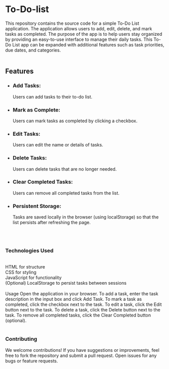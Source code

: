 # To-Do-list
This repository contains the source code for a simple To-Do List application. The application allows users to add, edit, delete, and mark tasks as completed. The purpose of the app is to help users stay organized by providing an easy-to-use interface to manage their daily tasks. This To-Do List app can be expanded with additional features such as task priorities, due dates, and categories.<br><br>
<h2>Features</h2>
<ul>
<li><h3>Add Tasks:</h3>  Users can add tasks to their to-do list.</li>
<li><h3>Mark as Complete:</h3>  Users can mark tasks as completed by clicking a checkbox.</li>
<li><h3>Edit Tasks:</h3>  Users can edit the name or details of tasks.</li>
<li><h3>Delete Tasks:</h3>  Users can delete tasks that are no longer needed.</li>
<li><h3>Clear Completed Tasks:</h3>  Users can remove all completed tasks from the list.</li>
<li><h3>Persistent Storage:</h3>  Tasks are saved locally in the browser (using localStorage) so that the list persists after refreshing the page.</li>
</ul><br><br>
<h3>Technologies Used</h3><br>
HTML for structure<br>
CSS for styling<br>
JavaScript for functionality<br>
(Optional) LocalStorage to persist tasks between sessions<br><br>
Usage
Open the application in your browser.
To add a task, enter the task description in the input box and click Add Task.
To mark a task as completed, click the checkbox next to the task.
To edit a task, click the Edit button next to the task.
To delete a task, click the Delete button next to the task.
To remove all completed tasks, click the Clear Completed button (optional).<br><br>
<h3>Contributing</h3>
We welcome contributions! If you have suggestions or improvements, feel free to fork the repository and submit a pull request. Open issues for any bugs or feature requests.<br><br>